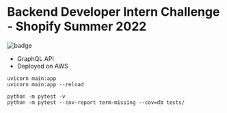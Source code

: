 # Backend Developer Intern Challenge - Shopify Summer 2022

![badge](https://github.com/danielholmes839/shopify-summer-2022/actions/workflows/actions.yml/badge.svg)

- GraphQL API
- Deployed on AWS
 
 ```
uvicorn main:app
uvicorn main:app --reload

python -m pytest -v
python -m pytest --cov-report term-missing --cov=db tests/
 ```
